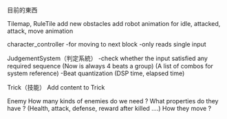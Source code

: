 目前的東西

Tilemap, RuleTile
<Todo> add new obstacles
<Todo> add robot animation for idle, attacked, attack, move animation 

character_controller
	-for moving to next block
	-only reads single input

JudgementSystem（判定系統）
	-check whether the input satisfied any required sequence
		(Now is always 4 beats a group)
		(A list of combos for system reference)
	-Beat quantization (DSP time, elapsed time)

Trick（技能）
<Todo> Add content to Trick 


Enemy
<Todo> 
How many kinds of enemies do we need ?
What properties do they have ? 
(Health, attack, defense, reward after killed ….)
How they move ?
